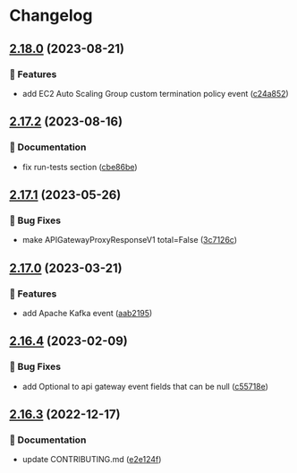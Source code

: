 # Changelog

## [2.18.0](https://github.com/MousaZeidBaker/aws-lambda-typing/compare/2.17.2...2.18.0) (2023-08-21)


### 🚀 Features

* add EC2 Auto Scaling Group custom termination policy event ([c24a852](https://github.com/MousaZeidBaker/aws-lambda-typing/commit/c24a85280332e1027dca6a9002b536595adc9e8b))

## [2.17.2](https://github.com/MousaZeidBaker/aws-lambda-typing/compare/2.17.1...2.17.2) (2023-08-16)


### 📝 Documentation

* fix run-tests section ([cbe86be](https://github.com/MousaZeidBaker/aws-lambda-typing/commit/cbe86beabb5670688c67b77844aec3e8643e62f5))

## [2.17.1](https://github.com/MousaZeidBaker/aws-lambda-typing/compare/2.17.0...2.17.1) (2023-05-26)


### 🐛 Bug Fixes

* make APIGatewayProxyResponseV1 total=False ([3c7126c](https://github.com/MousaZeidBaker/aws-lambda-typing/commit/3c7126c4d99b3f411482465677afc2dea6d162da))

## [2.17.0](https://github.com/MousaZeidBaker/aws-lambda-typing/compare/2.16.4...2.17.0) (2023-03-21)


### 🚀 Features

* add Apache Kafka event ([aab2195](https://github.com/MousaZeidBaker/aws-lambda-typing/commit/aab219528006777157897c99db60a1478afba999))

## [2.16.4](https://github.com/MousaZeidBaker/aws-lambda-typing/compare/2.16.3...2.16.4) (2023-02-09)


### 🐛 Bug Fixes

* add Optional to api gateway event fields that can be null ([c55718e](https://github.com/MousaZeidBaker/aws-lambda-typing/commit/c55718e4d4f460fe35891f29f39d5bcbe6965e06))

## [2.16.3](https://github.com/MousaZeidBaker/aws-lambda-typing/compare/v2.16.2...2.16.3) (2022-12-17)


### 📝 Documentation

* update CONTRIBUTING.md ([e2e124f](https://github.com/MousaZeidBaker/aws-lambda-typing/commit/e2e124fb08009275384e5d3188590cd6bf3ca4d4))
